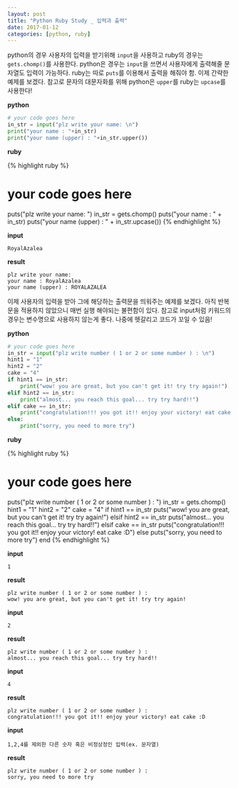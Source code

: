 ```yaml
---
layout: post
title: "Python Ruby Study _ 입력과 출력"
date: 2017-01-12
categories: [python, ruby]
---
```


python의 경우 사용자의 입력을 받기위해 `input`을 사용하고 ruby의 경우는 `gets.chomp()`를
사용한다. python은 경우는 `input`을 쓰면서 사용자에게 출력해줄 문자열도 입력이 가능하다.
ruby는 따로 `puts`를 이용해서 출력을 해줘야 함. 이제 간략한 예제를 보겠다. 참고로 문자의
대문자화를 위해 python은 `upper`를 ruby는 `upcase`를 사용한다!

**python**

```python
# your code goes here
in_str = input("plz write your name: \n")
print("your name : "+in_str)
print("your name (upper) : "+in_str.upper())
```

**ruby**

{% highlight ruby %}
# your code goes here
puts("plz write your name: ")
in_str = gets.chomp()
puts("your name : " + in_str)
puts("your name (upper) : " + in_str.upcase())
{% endhighlight %}

**input**

```
RoyalAzalea
```

**result**

```
plz write your name:
your name : RoyalAzalea
your name (upper) : ROYALAZALEA
```


이제 사용자의 입력을 받아 그에 해당하는 출력문을 띄워주는 예제를 보겠다. 아직 반복문을
적용하지 않았으니 매번 실행 해야되는 불편함이 있다. 참고로 input처럼 키워드의 경우는
변수명으로 사용하지 않는게 좋다. 나중에 헷갈리고 코드가 꼬일 수 있음!

**python**

```python
# your code goes here
in_str = input("plz write number ( 1 or 2 or some number ) : \n")
hint1 = "1"
hint2 = "2"
cake = "4"
if hint1 == in_str:
	print("wow! you are great, but you can't get it! try try again!")
elif hint2 == in_str:
	print("almost... you reach this goal... try try hard!!")
elif cake == in_str:
	print("congratulation!!! you got it!! enjoy your victory! eat cake :D")
else:
	print("sorry, you need to more try")
```

**ruby**

{% highlight ruby %}
# your code goes here
puts("plz write number ( 1 or 2 or some number ) : ")
in_str = gets.chomp()
hint1 = "1"
hint2 = "2"
cake = "4"
if hint1 == in_str
	puts("wow! you are great, but you can't get it! try try again!")
elsif hint2 == in_str
	puts("almost... you reach this goal... try try hard!!")
elsif cake == in_str
	puts("congratulation!!! you got it!! enjoy your victory! eat cake :D")
else
	puts("sorry, you need to more try")
end
{% endhighlight %}

**input**

```
1
```

**result**

```
plz write number ( 1 or 2 or some number ) :
wow! you are great, but you can't get it! try try again!
```

**input**

```
2
```

**result**

```
plz write number ( 1 or 2 or some number ) :
almost... you reach this goal... try try hard!!
```

**input**

```
4
```

**result**

```
plz write number ( 1 or 2 or some number ) :
congratulation!!! you got it!! enjoy your victory! eat cake :D
```

**input**

```
1,2,4를 제외한 다른 숫자 혹은 비정상정인 입력(ex. 문자열)
```

**result**

```
plz write number ( 1 or 2 or some number ) :
sorry, you need to more try
```
